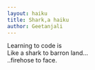 ```yaml
---
layout: haiku
title: Shark,a haiku
author: Geetanjali
---
```


Learning to code is<br>
Like a shark to barron land...<br>
..firehose to face.<br>
